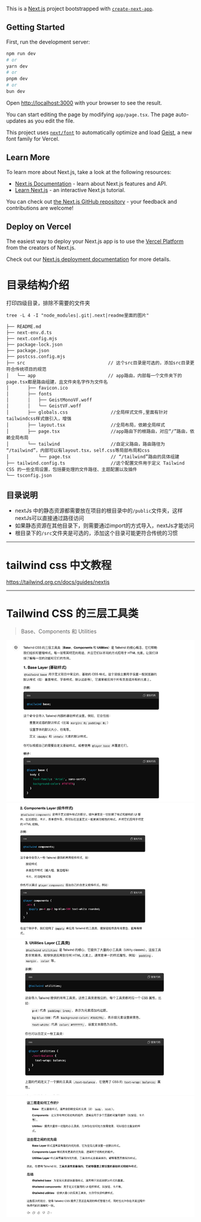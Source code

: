 This is a [Next.js](https://nextjs.org) project bootstrapped with [`create-next-app`](https://nextjs.org/docs/app/api-reference/cli/create-next-app).

## Getting Started

First, run the development server:

```bash
npm run dev
# or
yarn dev
# or
pnpm dev
# or
bun dev
```

Open [http://localhost:3000](http://localhost:3000) with your browser to see the result.

You can start editing the page by modifying `app/page.tsx`. The page auto-updates as you edit the file.

This project uses [`next/font`](https://nextjs.org/docs/app/building-your-application/optimizing/fonts) to automatically optimize and load [Geist](https://vercel.com/font), a new font family for Vercel.

## Learn More

To learn more about Next.js, take a look at the following resources:

- [Next.js Documentation](https://nextjs.org/docs) - learn about Next.js features and API.
- [Learn Next.js](https://nextjs.org/learn) - an interactive Next.js tutorial.

You can check out [the Next.js GitHub repository](https://github.com/vercel/next.js) - your feedback and contributions are welcome!

## Deploy on Vercel

The easiest way to deploy your Next.js app is to use the [Vercel Platform](https://vercel.com/new?utm_medium=default-template&filter=next.js&utm_source=create-next-app&utm_campaign=create-next-app-readme) from the creators of Next.js.

Check out our [Next.js deployment documentation](https://nextjs.org/docs/app/building-your-application/deploying) for more details.

# 目录结构介绍
打印四级目录，排除不需要的文件夹
```shell
tree -L 4 -I "node_modules|.git|.next|readme里面的图片"
```
```shell
├── README.md
├── next-env.d.ts
├── next.config.mjs
├── package-lock.json
├── package.json
├── postcss.config.mjs
├── src                               // 这个src目录是可选的，添加src目录更符合传统项目的规范
│   └── app                           // app路由，内部每一个文件夹下的page.tsx都是路由组建，且文件夹名字作为文件名
│       ├── favicon.ico
│       ├── fonts
│       │   ├── GeistMonoVF.woff
│       │   └── GeistVF.woff
│       ├── globals.css                //全局样式文件,里面有针对tailwindcss样式做引入，增强
│       ├── layout.tsx                 //全局布局，依赖全局样式
│       ├── page.tsx                   //app路由下的根路由，对应“/”路由，依赖全局布局
│       └── tailwind                   //自定义路由，路由路径为 “/tailwind”，内部可以有layout.tsx，self.css等局部布局和css
│           └── page.tsx               // “/tailwind”路由的具体组建
├── tailwind.config.ts                 //这个配置文件用于定义 Tailwind CSS 的一些全局设置，包括要处理的文件路径、主题配置以及插件
└── tsconfig.json

```
##  目录说明
* nextJs 中的静态资源都需要放在项目的根目录中的`/public`文件夹，这样nextJs可以直接通过路径访问
* 如果静态资源在其他目录下，则需要通过import的方式导入，nextJs才能访问
* 根目录下的`/src`文件夹是可选的，添加这个目录可能更符合传统的习惯





***
# tailwind css 中文教程
https://tailwind.org.cn/docs/guides/nextjs
***
# Tailwind CSS 的三层工具类
> Base、Components 和 Utilities

![img.png](readme里面的图片/img.png)
![img_1.png](readme里面的图片/img_1.png)
![img_2.png](readme里面的图片/img_2.png)
![img_3.png](readme里面的图片/img_3.png)